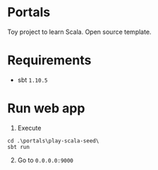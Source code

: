 # Portals
Toy project to learn Scala. Open source template.

# Requirements
- sbt `1.10.5`

# Run web app

1. Execute
```
cd .\portals\play-scala-seed\
sbt run
```

2. Go to `0.0.0.0:9000`